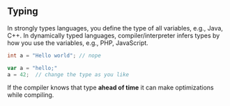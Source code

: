 ##  Typing

In strongly types languages, you define the type of all variables, e.g., Java, C++. 
In dynamically typed languages, compiler/interpreter infers types by how you use the 
variables, e.g., PHP, JavaScript. 

```c
int a = "Hello world"; // nope
```

```js
var a = "hello;" 
a = 42;  // change the type as you like
```

If the compiler knows that type **ahead of time** it can make optimizations 
while compiling. 

